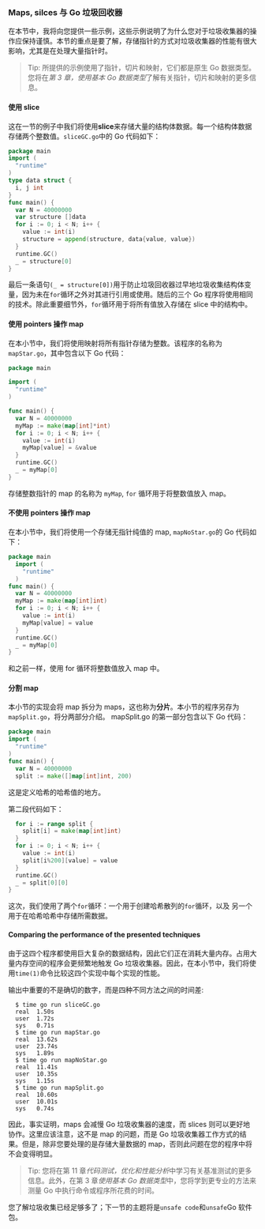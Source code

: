 ### Maps, silces 与 Go 垃圾回收器

在本节中，我将向您提供一些示例，这些示例说明了为什么您对于垃圾收集器的操作应保持谨慎。本节的重点是要了解，存储指针的方式对垃圾收集器的性能有很大影响，尤其是在处理大量指针时。

> Tip: 所提供的示例使用了指针，切片和映射，它们都是原生 Go 数据类型。您将在*第 3 章，使用基本 Go 数据类型*了解有关指针，切片和映射的更多信息。

#### 使用 slice

这在一节的例子中我们将使用**slice**来存储大量的结构体数据。每一个结构体数据存储两个整数值。`sliceGC.go`中的 Go 代码如下：

```Go
package main
import (
  "runtime"
)
type data struct {
  i, j int
}
func main() {
  var N = 40000000
  var structure []data
  for i := 0; i < N; i++ {
    value := int(i)
    structure = append(structure, data{value, value})
  }
  runtime.GC()
  _ = structure[0]
}
```

最后一条语句`(_ = structure[0])`用于防止垃圾回收器过早地垃圾收集结构体变量，因为未在`for`循环之外对其进行引用或使用。随后的三个 Go 程序将使用相同的技术。除此重要细节外，`for`循环用于将所有值放入存储在 slice 中的结构中。

#### 使用 pointers 操作 map

在本小节中，我们将使用映射将所有指针存储为整数。该程序的名称为`mapStar.go`，其中包含以下 Go 代码：

```Go
package main

import (
  "runtime"
)

func main() {
  var N = 40000000
  myMap := make(map[int]*int)
  for i := 0; i < N; i++ {
    value := int(i)
    myMap[value] = &value
  }
  runtime.GC()
  _ = myMap[0]
}
```

存储整数指针的 map 的名称为 `myMap`, `for` 循环用于将整数值放入 map。

#### 不使用 pointers 操作 map

在本小节中，我们将使用一个存储无指针纯值的 map, `mapNoStar.go`的 Go 代码如下：

```Go
package main
  import (
    "runtime"
  )
func main() {
  var N = 40000000
  myMap := make(map[int]int)
  for i := 0; i < N; i++ {
    value := int(i)
    myMap[value] = value
  }
  runtime.GC()
  _ = myMap[0]
}
```

和之前一样，使用 for 循环将整数值放入 map 中。

#### 分割 map

本小节的实现会将 map 拆分为 maps，这也称为**分片**。本小节的程序另存为`mapSplit.go`，将分两部分介绍。 mapSplit.go 的第一部分包含以下 Go 代码：

```Go
package main
import (
  "runtime"
)
func main() {
  var N = 40000000
  split := make([]map[int]int, 200)
```

这是定义哈希的哈希值的地方。

第二段代码如下：

```Go
  for i := range split {
    split[i] = make(map[int]int)
  }
  for i := 0; i < N; i++ {
    value := int(i)
    split[i%200][value] = value
  }
  runtime.GC()
  _ = split[0][0]
}
```

这次，我们使用了两个`for`循环：一个用于创建哈希散列的`for`循环，以及
另一个用于在哈希哈希中存储所需数据。

#### Comparing the performance of the presented techniques

由于这四个程序都使用巨大复杂的数据结构，因此它们正在消耗大量内存。占用大量内存空间的程序会更频繁地触发 Go 垃圾收集器。因此，在本小节中，我们将使用`time(1)`命令比较这四个实现中每个实现的性能。

输出中重要的不是确切的数字，而是四种不同方法之间的时间差:

```shell
  $ time go run sliceGC.go
  real  1.50s
  user  1.72s
  sys   0.71s
  $ time go run mapStar.go
  real  13.62s
  user  23.74s
  sys   1.89s
  $ time go run mapNoStar.go
  real  11.41s
  user  10.35s
  sys   1.15s
  $ time go run mapSplit.go
  real  10.60s
  user  10.01s
  sys   0.74s
```

因此，事实证明，maps 会减慢 Go 垃圾收集器的速度，而 slices 则可以更好地协作。这里应该注意，这不是 map 的问题，而是 Go 垃圾收集器工作方式的结果。但是，除非您要处理的是存储大量数据的 map，否则此问题在您的程序中将不会变得明显。

> Tip: 您将在第 11 章*代码测试，优化和性能分析*中学习有关基准测试的更多信息。此外，在第 3 章*使用基本 Go 数据类型*中，您将学到更专业的方法来测量 Go 中执行命令或程序所花费的时间。

您了解垃圾收集已经足够多了；下一节的主题将是`unsafe code`和`unsafe`Go 软件包。
